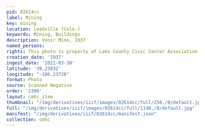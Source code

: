 ```yaml
---
pid: 02614cc
label: Mining
key: mining
location: Leadville (Colo.)
keywords: Mining, Buildings
description: Venir Mine, 1937
named_persons: 
rights: This photo is property of Lake County Civic Center Association.
creation_date: '1937'
ingest_date: '2021-03-30'
latitude: '39.23832'
longitude: "-106.23728"
format: Photo
source: Scanned Negative
order: '2390'
layout: cmhc_item
thumbnail: "/img/derivatives/iiif/images/02614cc/full/250,/0/default.jpg"
full: "/img/derivatives/iiif/images/02614cc/full/1140,/0/default.jpg"
manifest: "/img/derivatives/iiif/02614cc/manifest.json"
collection: cmhc
---
```

